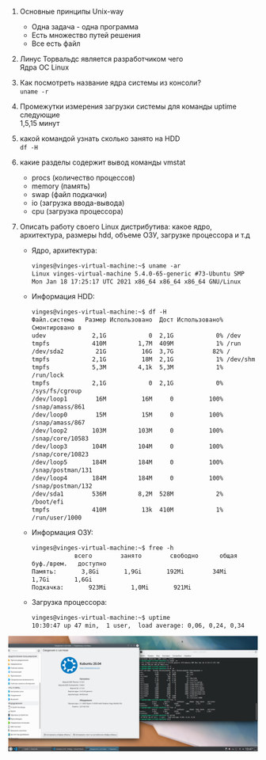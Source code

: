 1) Основные принципы Unix-way  
	* Одна задача - одна программа  
	* Есть множество путей решения  
	* Все есть файл
	
2) Линус Торвальдс является разработчиком чего  
	Ядра ОС Linux 
	
3) Как посмотреть  название ядра системы из консоли?   
	`uname -r`
	
4) Промежутки измерения загрузки системы для команды uptime следующие  
	1,5,15 минут
	
5) какой командой узнать сколько занято на HDD  
	`df -H`
	
6) какие разделы содержит вывод команды vmstat
	* procs (количество процессов)
	* memory (память)
	* swap (файл подкачки)
	* io (загрузка ввода-вывода)
	* cpu (загрузка процессора)
	
7) Описать работу своего Linux дистрибутива: какое ядро, архитектура, размеры hdd, объеме ОЗУ, загрузке процессора и т.д  

    * Ядро, архитектура:  
        ```
        vinges@vinges-virtual-machine:~$ uname -ar
        Linux vinges-virtual-machine 5.4.0-65-generic #73-Ubuntu SMP Mon Jan 18 17:25:17 UTC 2021 x86_64 x86_64 x86_64 GNU/Linux
        ```
    * Информация HDD:  
        ```
        vinges@vinges-virtual-machine:~$ df -H
        Файл.система   Размер Использовано  Дост Использовано% Cмонтировано в
        udev             2,1G            0  2,1G            0% /dev
        tmpfs            410M         1,7M  409M            1% /run
        /dev/sda2         21G          16G  3,7G           82% /
        tmpfs            2,1G          18M  2,1G            1% /dev/shm
        tmpfs            5,3M         4,1k  5,3M            1% /run/lock
        tmpfs            2,1G            0  2,1G            0% /sys/fs/cgroup
        /dev/loop1        16M          16M     0          100% /snap/amass/861
        /dev/loop0        15M          15M     0          100% /snap/amass/867
        /dev/loop2       103M         103M     0          100% /snap/core/10583
        /dev/loop3       104M         104M     0          100% /snap/core/10823
        /dev/loop5       184M         184M     0          100% /snap/postman/131
        /dev/loop4       184M         184M     0          100% /snap/postman/132
        /dev/sda1        536M         8,2M  528M            2% /boot/efi
        tmpfs            410M          13k  410M            1% /run/user/1000
        ```

    * Информация ОЗУ:  
        ```
        vinges@vinges-virtual-machine:~$ free -h
                    всего        занято        свободно      общая  буф./врем.   доступно
        Память:       3,8Gi       1,9Gi       192Mi        34Mi       1,7Gi       1,6Gi
        Подкачка:       923Mi       1,0Mi       921Mi
        ```

    * Загрузка процессора:  
        ```
        vinges@vinges-virtual-machine:~$ uptime
        10:30:47 up 47 min,  1 user,  load average: 0,06, 0,24, 0,34
        ```
![Screenshot](img.png)